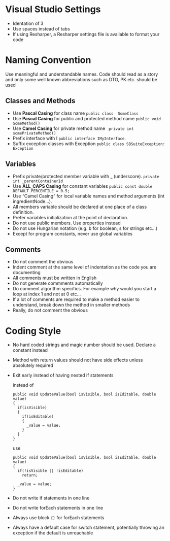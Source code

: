 
# Visual Studio Settings
* Identation of 3
* Use spaces instead of tabs
* If using Resharper, a Resharper settings file is available to format your code

# Naming Convention
Use meaningful and understandable names. Code should read as a story and only some well known abbreviations such as DTO, PK etc. should be used

## Classes and Methods
* Use **Pascal Casing** for class name  `public class  SomeClass`
* Use **Pascal Casing** for public and protected method name  `public void SomeMethod()`
* Use **Camel Casing** for private method name  ` private int somePrivateMethod()`
* Prefix interface with I  `public interface IMyInterface`.
* Suffix exception classes with Exception `public class SBSuiteException: Exception`

## Variables
* Prefix private/protected member variable with _ (underscore). `private int _parentContainerId`
* Use **ALL_CAPS Casing** for constant variables `public const double DEFAULT_PERCENTILE = 0.5;`
* Use “Camel Casing” for local variable names and method arguments (int ingredientNode...). 
* All members variable should be declared at one place of a class definition.
* Prefer variables initialization at the point of declaration.  
* Do not use public members. Use properties instead
* Do not use Hungarian notation (e.g. b for boolean, s for strings etc...)        
* Except for program constants, never use global variables

## Comments
* Do not comment the obvious
* Indent comment at the same level of indentation as the code you are documenting
* All comments must be written in English
* Do not generate commments automatically
* Do comment algorithm specifics. For example why would you start a loop at index 1 and not at 0 etc...
* If a lot of comments are required to make a method easier to understand, break down the method in smaller methods
* Really, do not comment the obvious

# Coding Style
* No hard coded strings and magic number should be used. Declare a constant instead 
* Method with return values should not have side effects unless absolutely required
* Exit early instead of having nested if statements

  instead of
  ```
  public void UpdateValue(bool isVisible, bool isEditable, double value)
  {
    if(isVisible)
    {
      if(isEditable)
      {
        _value = value;
      }
    }
  }
  ```  
  use
  ```
  public void UpdateValue(bool isVisible, bool isEditable, double value)
  {
    if(!isVisible || !isEditable)
      return;

    _value = value;
  }
  ```
* Do not write if statements in one line
* Do not write forEach statements in one line
* Always use block `{}` for forEach statements
* Always have a default case for switch statement, potentially throwing an exception if the default is unreachable
  



                                                    

